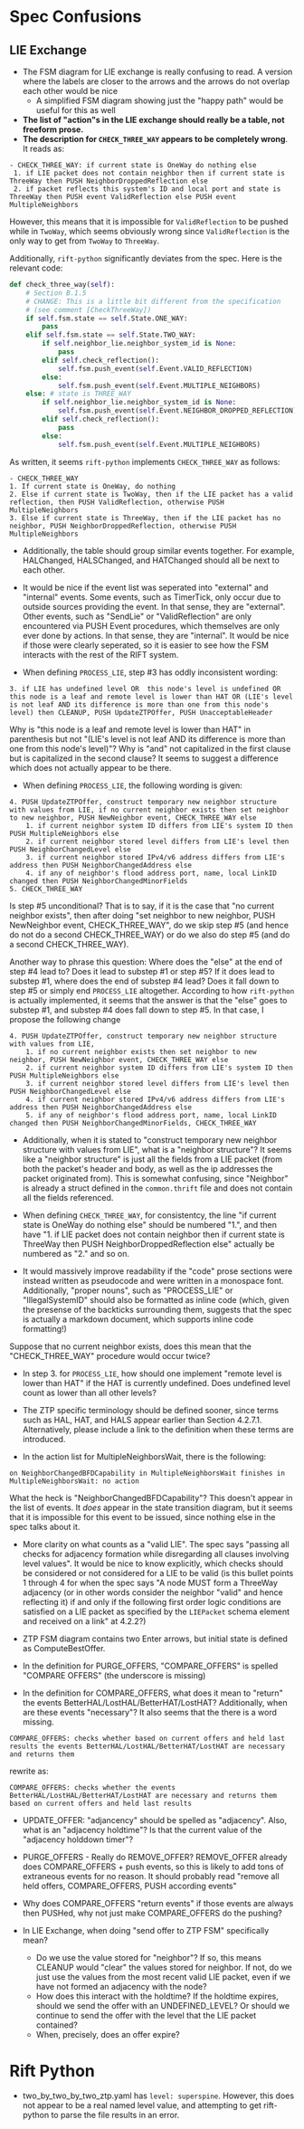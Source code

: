 # Spec Confusions

## LIE Exchange
- The FSM diagram for LIE exchange is really confusing to read. A version where the labels are closer to the arrows and the arrows do not overlap each other would be nice
    - A simplified FSM diagram showing just the "happy path" would be useful for this as well
- **The list of "action"s in the LIE exchange should really be a table, not freeform prose.**
- **The description for `CHECK_THREE_WAY` appears to be completely wrong**. It reads as:
```
- CHECK_THREE_WAY: if current state is OneWay do nothing else
 1. if LIE packet does not contain neighbor then if current state is ThreeWay then PUSH NeighborDroppedReflection else
 2. if packet reflects this system's ID and local port and state is ThreeWay then PUSH event ValidReflection else PUSH event MultipleNeighbors
```
However, this means that it is impossible for `ValidReflection` to be pushed while in `TwoWay`, which
seems obviously wrong since `ValidReflection` is the only way to get from `TwoWay` to `ThreeWay`.

Additionally, `rift-python` significantly deviates from the spec. Here is the relevant code:
```py
def check_three_way(self):
    # Section B.1.5
    # CHANGE: This is a little bit different from the specification
    # (see comment [CheckThreeWay])
    if self.fsm.state == self.State.ONE_WAY:
        pass
    elif self.fsm.state == self.State.TWO_WAY:
        if self.neighbor_lie.neighbor_system_id is None:
            pass
        elif self.check_reflection():
            self.fsm.push_event(self.Event.VALID_REFLECTION)
        else:
            self.fsm.push_event(self.Event.MULTIPLE_NEIGHBORS)
    else: # state is THREE_WAY
        if self.neighbor_lie.neighbor_system_id is None:
            self.fsm.push_event(self.Event.NEIGHBOR_DROPPED_REFLECTION)
        elif self.check_reflection():
            pass
        else:
            self.fsm.push_event(self.Event.MULTIPLE_NEIGHBORS)
```
As written, it seems `rift-python` implements `CHECK_THREE_WAY` as follows:
```
- CHECK_THREE_WAY
1. If current state is OneWay, do nothing
2. Else if current state is TwoWay, then if the LIE packet has a valid reflection, then PUSH ValidReflection, otherwise PUSH MultipleNeighbors
3. Else if current state is ThreeWay, then if the LIE packet has no neighbor, PUSH NeighborDroppedReflection, otherwise PUSH MultipleNeighbors
```

- Additionally, the table should group similar events together. For example, HALChanged, HALSChanged, and HATChanged should all be next to each other.

- It would be nice if the event list was seperated into "external" and "internal" events. Some events, such as TimerTick, only occur due to outside sources providing the event. In that sense, they are "external". Other events, such as "SendLie" or "ValidReflection" are only encountered via PUSH Event procedures, which themselves are only ever done by actions. In that sense, they are "internal". It would be nice if those were clearly seperated, so it is easier to see how the FSM interacts with the rest of the RIFT system.

- When defining `PROCESS_LIE`, step #3 has oddly inconsistent wording:
```
3. if LIE has undefined level OR  this node's level is undefined OR this node is a leaf and remote level is lower than HAT OR (LIE's level is not leaf AND its difference is more than one from this node's level) then CLEANUP, PUSH UpdateZTPOffer, PUSH UnacceptableHeader 
```

Why is "this node is a leaf and remote level is lower than HAT" in parenthesis but not "(LIE's level is not leaf AND its difference is more than one from this node's level)"? Why is "and" not capitalized in the first clause but is capitalized in the second clause? It seems to suggest a difference which does not actually appear to be there.

- When defining `PROCESS_LIE`, the following wording is given:

```
4. PUSH UpdateZTPOffer, construct temporary new neighbor structure with values from LIE, if no current neighbor exists then set neighbor to new neighbor, PUSH NewNeighbor event, CHECK_THREE_WAY else
    1. if current neighbor system ID differs from LIE's system ID then PUSH MultipleNeighbors else
    2. if current neighbor stored level differs from LIE's level then PUSH NeighborChangedLevel else
    3. if current neighbor stored IPv4/v6 address differs from LIE's address then PUSH NeighborChangedAddress else
    4. if any of neighbor's flood address port, name, local LinkID changed then PUSH NeighborChangedMinorFields
5. CHECK_THREE_WAY
```
Is step #5 unconditional? That is to say, if it is the case that "no current neighbor exists", then after doing "set neighbor to new neighbor, PUSH NewNeighbor event, CHECK_THREE_WAY", do we skip step #5 (and hence do not do a second CHECK_THREE_WAY) or do we also do step #5 (and do a second CHECK_THREE_WAY).

Another way to phrase this question: Where does the "else" at the end of step #4 lead to? Does it lead to substep #1 or step #5? If it does lead to substep #1, where does the end of substep #4 lead? Does it fall down to step #5 or simply end `PROCESS_LIE` altogether. According to how `rift-python` is actually implemented, it seems that the answer is that the "else" goes to substep #1, and substep #4 does fall down to step #5. In that case, I propose the following change

```
4. PUSH UpdateZTPOffer, construct temporary new neighbor structure with values from LIE,
    1. if no current neighbor exists then set neighbor to new neighbor, PUSH NewNeighbor event, CHECK_THREE_WAY else
    2. if current neighbor system ID differs from LIE's system ID then PUSH MultipleNeighbors else
    3. if current neighbor stored level differs from LIE's level then PUSH NeighborChangedLevel else
    4. if current neighbor stored IPv4/v6 address differs from LIE's address then PUSH NeighborChangedAddress else
    5. if any of neighbor's flood address port, name, local LinkID changed then PUSH NeighborChangedMinorFields, CHECK_THREE_WAY
```

- Additionally, when it is stated to "construct temporary new neighbor structure with values from LIE", what is a "neighbor structure"? It seems like a "neighbor structure" is just all the fields from a LIE packet (from both the packet's header and body, as well as the ip addresses the packet originated from). This is somewhat confusing, since "Neighbor" is already a struct defined in the `common.thrift` file and does not contain all the fields referenced.

- When defining `CHECK_THREE_WAY`, for consistentcy, the line "if current state is OneWay do nothing else" should be numbered "1.", and then have "1. if LIE packet does not contain neighbor then if current state is ThreeWay then PUSH NeighborDroppedReflection else" actually be numbered as "2." and so on.

- It would massively improve readability if the "code" prose sections were instead written as pseudocode and were written in a monospace font. Additionally, "proper nouns", such as "PROCESS_LIE" or "IllegalSystemID" should also be formatted as inline code (which, given the presense of the backticks surrounding them, suggests that the spec is actually a markdown document, which supports inline code formatting!)

Suppose that no current neighbor exists, does this mean that the "CHECK_THREE_WAY" procedure would occur twice? 

- In step 3. for `PROCESS_LIE`, how should one implement "remote level is lower than HAT" if the HAT is currently undefined. Does undefined level count as lower than all other levels? 

- The ZTP specific terminology should be defined sooner, since terms such as HAL, HAT, and HALS appear earlier than Section 4.2.7.1. Alternatively, please include a link to the definition when these terms are introduced.

- In the action list for MultipleNeighborsWait, there is the following:
```
on NeighborChangedBFDCapability in MultipleNeighborsWait finishes in MultipleNeighborsWait: no action
```

What the heck is "NeighborChangedBFDCapability"? This doesn't appear in the list of events. It _does_ appear in the state transition diagram, but it seems that it is impossible for this event to be issued, since nothing else in the spec talks about it.

- More clarity on what counts as a "valid LIE". The spec says "passing all checks for adjacency formation while disregarding all clauses involving level values". It would be nice to know explicitly, which checks should be considered or not considered for a LIE to be valid (is this bullet points 1 through 4 for when the spec says "A node MUST form a ThreeWay adjacency (or in other words consider the neighbor "valid" and hence reflecting it) if and only if the following first order logic conditions are satisfied on a LIE packet as specified by the `LIEPacket` schema element and received on a link" at 4.2.2?)

- ZTP FSM diagram contains two Enter arrows, but initial state is defined as ComputeBestOffer.

- In the definition for PURGE_OFFERS, "COMPARE_OFFERS" is spelled "COMPARE OFFERS" (the underscore is missing)

- In the definition for COMPARE_OFFERS, what does it mean to "return" the events BetterHAL/LostHAL/BetterHAT/LostHAT? Additionally, when are these events "necessary"? It also seems that the there is a word missing.
```
COMPARE_OFFERS: checks whether based on current offers and held last results the events BetterHAL/LostHAL/BetterHAT/LostHAT are necessary and returns them
```

rewrite as:
```
COMPARE_OFFERS: checks whether the events BetterHAL/LostHAL/BetterHAT/LostHAT are necessary and returns them based on current offers and held last results
```
- UPDATE_OFFER: "adjancency" should be spelled as "adjacency". Also, what is an "adjacency holdtime"? Is that the current value of the "adjacency holddown timer"?
- PURGE_OFFERS - Really do REMOVE_OFFER? REMOVE_OFFER already does COMPARE_OFFERS + push events, so this is likely to add tons of extraneous events for no reason. It should probably read "remove all held offers, COMPARE_OFFERS, PUSH according events"

- Why does COMPARE_OFFERS "return events" if those events are always then PUSHed, why not just make COMPARE_OFFERS do the pushing?

- In LIE Exchange, when doing "send offer to ZTP FSM" specifically mean?
    - Do we use the value stored for "neighbor"? If so, this means CLEANUP would "clear" the values stored for neighbor. If not, do we just use the values from the most recent valid LIE packet, even if we have not formed an adjacency with the node?
    - How does this interact with the holdtime? If the holdtime expires, should we send the offer with an UNDEFINED_LEVEL? Or should we continue to send the offer with the level that the LIE packet contained?
    - When, precisely, does an offer expire?

# Rift Python
- two_by_two_by_two_ztp.yaml has `level: superspine`. However, this does not appear to be a real named level value, and attempting to get rift-python to parse the file results in an error.